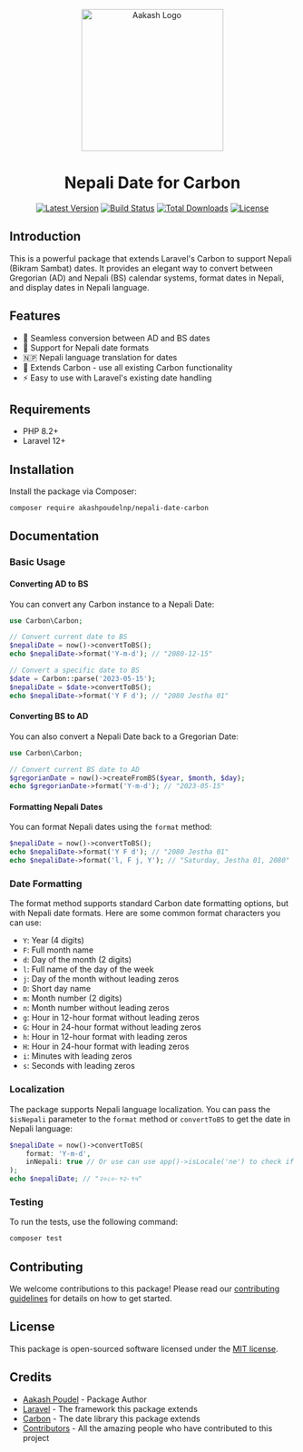 <p align="center">
  <img src="https://akashpoudel.com.np/name.svg" alt="Aakash Logo" width="250">
</p>

<h1 align="center">Nepali Date for Carbon</h1>

<p align="center">
  <a href="https://packagist.org/packages/akashpoudelnp/nepali-date-carbon"><img src="https://img.shields.io/packagist/v/akashpoudelnp/nepali-date-carbon" alt="Latest Version"></a>
  <a href="https://github.com/akashpoudelnp/nepali-date-carbon/actions"><img src="https://github.com/akashpoudelnp/nepali-date-carbon/workflows/tests/badge.svg" alt="Build Status"></a>
  <a href="https://packagist.org/packages/akashpoudelnp/nepali-date-carbon"><img src="https://img.shields.io/packagist/dt/akashpoudelnp/nepali-date-carbon" alt="Total Downloads"></a>
  <a href="https://github.com/akashpoudelnp/nepali-date-carbon/blob/master/LICENSE.md"><img src="https://img.shields.io/packagist/l/akashpoudelnp/nepali-date-carbon" alt="License"></a>
</p>

## Introduction

This is a powerful package that extends Laravel's Carbon to support Nepali (Bikram Sambat) dates. It provides an elegant
way to convert between Gregorian (AD) and Nepali (BS) calendar systems, format dates in Nepali, and display dates in
Nepali language.

## Features

- 🔄 Seamless conversion between AD and BS dates
- 🔢 Support for Nepali date formats
- 🇳🇵 Nepali language translation for dates
- 🧩 Extends Carbon - use all existing Carbon functionality
- ⚡ Easy to use with Laravel's existing date handling

## Requirements

- PHP 8.2+
- Laravel 12+

## Installation

Install the package via Composer:

```bash
composer require akashpoudelnp/nepali-date-carbon
```

## Documentation

### Basic Usage

#### Converting AD to BS

You can convert any Carbon instance to a Nepali Date:

```php
use Carbon\Carbon;

// Convert current date to BS
$nepaliDate = now()->convertToBS();
echo $nepaliDate->format('Y-m-d'); // "2080-12-15"

// Convert a specific date to BS
$date = Carbon::parse('2023-05-15');
$nepaliDate = $date->convertToBS();
echo $nepaliDate->format('Y F d'); // "2080 Jestha 01"
```

#### Converting BS to AD

You can also convert a Nepali Date back to a Gregorian Date:

```php
use Carbon\Carbon;

// Convert current BS date to AD
$gregorianDate = now()->createFromBS($year, $month, $day);
echo $gregorianDate->format('Y-m-d'); // "2023-05-15"
```

#### Formatting Nepali Dates

You can format Nepali dates using the `format` method:

```php
$nepaliDate = now()->convertToBS();
echo $nepaliDate->format('Y F d'); // "2080 Jestha 01"
echo $nepaliDate->format('l, F j, Y'); // "Saturday, Jestha 01, 2080"
```

### Date Formatting

The format method supports standard Carbon date formatting options, but with Nepali date formats. Here are some common
format characters you can use:

- `Y`: Year (4 digits)
- `F`: Full month name
- `d`: Day of the month (2 digits)
- `l`: Full name of the day of the week
- `j`: Day of the month without leading zeros
- `D`: Short day name
- `m`: Month number (2 digits)
- `n`: Month number without leading zeros
- `g`: Hour in 12-hour format without leading zeros
- `G`: Hour in 24-hour format without leading zeros
- `h`: Hour in 12-hour format with leading zeros
- `H`: Hour in 24-hour format with leading zeros
- `i`: Minutes with leading zeros
- `s`: Seconds with leading zeros

### Localization

The package supports Nepali language localization. You can pass the `$isNepali` parameter to the `format` method or
`convertToBS`
to get the date in Nepali language:

```php
$nepaliDate = now()->convertToBS(
    format: 'Y-m-d',
    inNepali: true // Or use can use app()->isLocale('ne') to check if the app locale is Nepali
);
echo $nepaliDate; // "२०८०-१२-१५"
```

### Testing

To run the tests, use the following command:

```bash
composer test
```

## Contributing

We welcome contributions to this package! Please read
our [contributing guidelines](https://github.com/akashpoudelnp/nepali-date-carbon/blob/master/CONTRIBUTING.md) for
details on how to get started.

## License

This package is open-sourced software licensed under the [MIT license](https://opensource.org/license/mit/).

## Credits

- [Aakash Poudel](https://akashpoudel.com.np) - Package Author
- [Laravel](https://laravel.com) - The framework this package extends
- [Carbon](https://carbon.nesbot.com) - The date library this package extends
- [Contributors](https://github.com/akashpoudelnp/nepali-date-carbon/graphs/contributors) - All the amazing people who
  have contributed to this project
